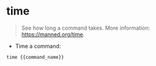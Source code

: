 # time

> See how long a command takes.
> More information: <https://manned.org/time>.

- Time a command:

`time {{command_name}}`
